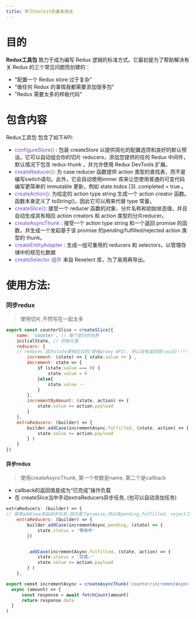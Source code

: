 ```yaml
---
title: 学习toolkit的基本用法
---
```


# 目的
**Redux工具包** 致力于成为编写 Redux 逻辑的标准方式。它最初是为了帮助解决有关 Redux 的三个常见问题而创建的：
+ "配置一个 Redux store 过于复杂"
+ "做任何 Redux 的事情我都需要添加很多包"
+ "Redux 需要太多的样板代码"

# 包含内容
Redux工具包 包含了如下API:

+ <font color="#764abc"> configureStore() </font>: 包装 createStore 以提供简化的配置选项和良好的默认预设。它可以自动组合你的切片 reducers，添加您提供的任何 Redux 中间件，默认情况下包含 redux-thunk ，并允许使用 Redux DevTools 扩展。
+ <font color="#764abc">createReducer()</font>: 为 case reducer 函数提供 action 类型的查找表，而不是编写switch语句。此外，它会自动使用immer 库来让您使用普通的可变代码编写更简单的 immutable 更新，例如 state.todos [3] .completed = true 。
+ <font color="#764abc">createAction()</font>: 为给定的 action type string 生成一个 action creator 函数。函数本身定义了 toString()，因此它可以用来代替 type 常量。
+ <font color="#764abc">createSlice()</font>: 接受一个 reducer 函数的对象、分片名称和初始状态值，并且自动生成具有相应 action creators 和 action 类型的分片reducer。
+ <font color="#764abc">createAsyncThunk </font>: 接受一个 action type string 和一个返回 promise 的函数，并生成一个发起基于该 promise 的pending/fulfilled/rejected action 类型的 thunk。
+ <font color="#764abc">createEntityAdapter </font>: 生成一组可重用的 reducers 和 selectors，以管理存储中的规范化数据
+ <font color="#764abc">createSelector 组件 </font> 来自 Reselect 库，为了易用再导出。

# 使用方法:

### 同步redux
> 使用切片,不然写在一起太多

```js
export const counterSlice = createSlice({
    name: 'counter', // 每个部分的名称
    initialState, // 初始化值
    reducers: {
    // reduces 因为state是响应式的(使用proxy API), 所以没有返回值(void)!!!!
        increment: (state) => { state.value ++ } ,
        decrement: state => {
            if (state.value === 0) {
                state.value = 0
            }else{
                state.value --
            }
        },
        incrementByAmount: (state, action) => {
            state.value += action.payload
        }
    },
    extraReducers: (builder) => {
        builder.addCase(incrementAsync.fulfilled, (state, action) => {
            state.value += action.payload
        } )
    }
})
```

#### 异步redux
> 使用createAsyncThunk, 第一个参数是name, 第二个是callback 

- callback的返回值是成为“已完成”操作负载
- 在 createSlice当中手动extraReducers异步任务, (也可以自动添加任务)
```js
extraReducers: (builder) => {
// 使用addCase添加异步任务,因为是个promise,所以有pending,fulfilled, reject三个阶段, addCase第一个参数是异步任务的状态, 第二个是reducer
    extraReducers: (builder) => {
        builder.addCase(incrementAsync.pending, (state) => {
            state.status = '等待中'
        })
```

```js

        .addCase(incrementAsync.fulfilled, (state, action) => {
            state.status = '完成✅'
            state.value += action.payload
        } )
    },
```
```js
export const incrementAsync = createAsyncThunk('counter/incrementAsync',
  async (amount) => {
      const response = await fetchCount(amount)
      return response.data
  }
)

```